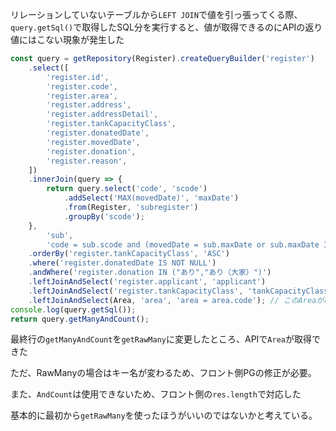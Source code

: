リレーションしていないテーブルから`LEFT JOIN`で値を引っ張ってくる際、  
`query.getSql()`で取得したSQL分を実行すると、値が取得できるのにAPIの返り値にはこない現象が発生した

```js
const query = getRepository(Register).createQueryBuilder('register')
    .select([
        'register.id',
        'register.code',
        'register.area',
        'register.address',
        'register.addressDetail',
        'register.tankCapacityClass',
        'register.donatedDate',
        'register.movedDate',
        'register.donation',
        'register.reason',
    ])
    .innerJoin(query => {
        return query.select('code', 'scode')
            .addSelect('MAX(movedDate)', 'maxDate')
            .from(Register, 'subregister')
            .groupBy('scode');
    },
        'sub',
        'code = sub.scode and (movedDate = sub.maxDate or sub.maxDate IS Null)')
    .orderBy('register.tankCapacityClass', 'ASC')
    .where('register.donatedDate IS NOT NULL')
    .andWhere('register.donation IN ("あり","あり（大家）")')
    .leftJoinAndSelect('register.applicant', 'applicant')
    .leftJoinAndSelect('register.tankCapacityClass', 'tankCapacityClass')
    .leftJoinAndSelect(Area, 'area', 'area = area.code'); // このAreaが取得できない
console.log(query.getSql());
return query.getManyAndCount();
```

最終行の`getManyAndCount`を`getRawMany`に変更したところ、APIで`Area`が取得できた

ただ、RawManyの場合はキー名が変わるため、フロント側PGの修正が必要。

また、`AndCount`は使用できないため、フロント側の`res.length`で対応した

基本的に最初から`getRawMany`を使ったほうがいいのではないかと考えている。
